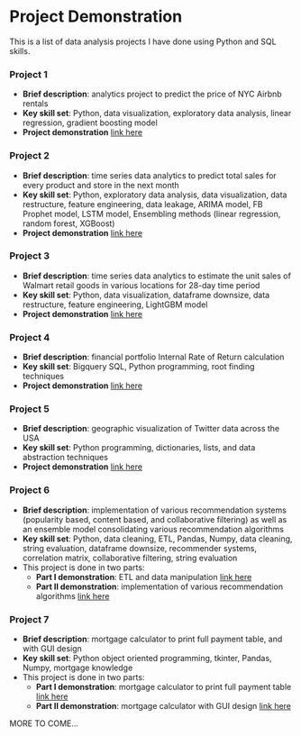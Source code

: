 # Project Demonstration
This is a list of data analysis projects I have done using Python and SQL skills. 

### Project 1
* **Brief description**: analytics project to predict the price of NYC Airbnb rentals
* **Key skill set**: Python, data visualization, exploratory data analysis, linear regression, gradient boosting model
* **Project demonstration** [link here](https://github.com/shuliuliu/Project-Demonstration/tree/master/Project%201)

### Project 2
* **Brief description**: time series data analytics to predict total sales for every product and store in the next month
* **Key skill set**: Python, exploratory data analysis, data visualization, data restructure, feature engineering, data leakage, ARIMA model, FB Prophet model, LSTM model, Ensembling methods (linear regression, random forest, XGBoost)
* **Project demonstration** [link here](https://github.com/shuliuliu/Project-Demonstration/tree/master/Project%202)

### Project 3
* **Brief description**: time series data analytics to estimate the unit sales of Walmart retail goods in various locations for 28-day time period   
* **Key skill set**: Python, data visualization, dataframe downsize, data restructure, feature engineering, LightGBM model
* **Project demonstration** [link here](https://github.com/shuliuliu/Project-Demonstration/tree/master/Project%203)

### Project 4
* **Brief description**: financial portfolio Internal Rate of Return calculation
* **Key skill set**: Bigquery SQL, Python programming, root finding techniques
* **Project demonstration** [link here](https://github.com/shuliuliu/Project-Demonstration/tree/master/Project%204)
    
### Project 5
* **Brief description**: geographic visualization of Twitter data across the USA    
* **Key skill set**: Python programming, dictionaries, lists, and data abstraction techniques
* **Project demonstration** [link here](https://github.com/shuliuliu/Project-Demonstration/tree/master/project%205)

### Project 6
* **Brief description**: implementation of various recommendation systems (popularity based, content based, and collaborative filtering) as well as an ensemble model consolidating various recommendation algorithms
* **Key skill set**: Python, data cleaning, ETL, Pandas, Numpy, data cleaning, string evaluation, dataframe downsize, recommender systems, correlation matrix, collaborative filtering, string evaluation
* This project is done in two parts:
   * **Part I demonstration**: ETL and data manipulation [link here](https://github.com/shuliuliu/Project-Demonstration/tree/master/Project%206/Project%206.2)
   * **Part II demonstration**: implementation of various recommendation algorithms [link here](https://github.com/shuliuliu/Project-Demonstration/tree/master/Project%206/Project%206.1)

### Project 7
* **Brief description**: mortgage calculator to print full payment table, and with GUI design
* **Key skill set**: Python object oriented programming, tkinter, Pandas, Numpy, mortgage knowledge
* This project is done in two parts:
   * **Part I demonstration**: mortgage calculator to print full payment table [link here](https://github.com/shuliuliu/Project-Demonstration/tree/master/Project%207/Project%207.1)
   * **Part II demonstration**: mortgage calculator with GUI design [link here](https://github.com/shuliuliu/Project-Demonstration/tree/master/Project%207/Project%207.2)
   

MORE TO COME...
